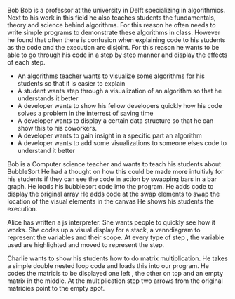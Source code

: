 Bob 
Bob is a professor at the university in Delft specializing in algorithmics. Next to his work in this field he also teaches students the fundamentals, theory and science behind algorithms. For this reason he often needs to write simple programs to demonstrate these algorithms in class. However he found that often there is confusion when explaining code to his students as the code and the execution are disjoint. For this reason he wants to be able to go through his code in a step by step manner and display the effects of each step. 

* An algorithms teacher wants to visualize some algorithms for his students so that it is easier to explain
* A student wants step through a visualization of an algorithm so that he understands it better
* A developer wants to show his fellow developers quickly how his code solves a problem in the interrest of saving time
* A developer wants to display a certain data structure so that he can show this to his coworkers. 
* A developer wants to gain insight in a specific part an algorithm 
* A developer wants to add some visualizations to someone elses code to understand it better



Bob is a Computer science teacher and wants to teach his students about BubbleSort
He had a thought on how this could be made more intuitivly for his students if they can see the code in action 
by swapping bars in a bar graph. 
He loads his bubblesort code into the program. 
He adds code to display the original array 
He adds code at the swap elements to swap the location of the visual elements in the canvas
He shows his students the execution. 


Alice has written a js interpreter. She wants people to quickly see how it works. 
She codes up a visual display for a stack, a venndiagram to represent the variables and their scope.
At every type of step , the variable used are highlighted and moved to represent the step. 



Charlie wants to show his students how to do matrix multiplication. 
He takes a simple double nested loop code and loads this into our program.
He codes the matricis to be displayed one left , the other on top and an empty matrix in the middle. 
At the multiplication step two arrows from the original matricies point to the empty spot. 

